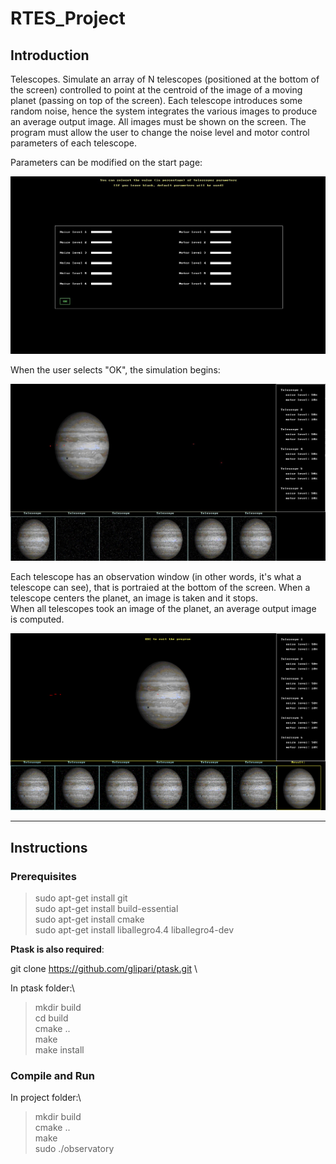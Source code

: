 # RTES_Project

## Introduction

Telescopes. Simulate an array of N telescopes (positioned at the bottom of the screen) controlled to point at the centroid of the image of a moving planet (passing on top of the screen). Each telescope introduces some random noise, hence the system integrates the various images to produce an average output image. All images must be shown on the screen. The program must allow the user to change the noise level and motor control parameters of each telescope.

Parameters can be modified on the start page:

![ ](media/Start_UI.jpg?raw=true "Start page")

When the user selects "OK", the simulation begins:

![ ](media/Obs1.jpg?raw=true "Simulation")

Each telescope has an observation window (in other words, it's what a telescope can see), that is portraied at the bottom of the screen. When a telescope centers the planet, an image is taken and it stops.\
When all telescopes took an image of the planet, an average output image is computed.

![ ](media/Obs3.png?raw=true "Result")

---

## Instructions

### Prerequisites

>sudo apt-get install git\
sudo apt-get install build-essential\
sudo apt-get install cmake\
sudo apt-get install liballegro4.4 liballegro4-dev


**Ptask is also required**:

git clone https://github.com/glipari/ptask.git  \

In ptask folder:\
>mkdir build\
cd build\
cmake ..\
make\
make install

### Compile and Run

In project folder:\
>mkdir build\
cmake ..\
make\
sudo ./observatory
   
